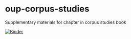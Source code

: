 # oup-corpus-studies
Supplementary materials for chapter in corpus studies book

[![Binder](https://mybinder.org/badge_logo.svg)](https://mybinder.org/v2/gh/eamonnbell/oup-corpus-studies/HEAD)
